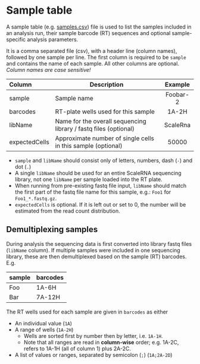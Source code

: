 # Sample table

A sample table (e.g. [samples.csv](examples/samples.csv)) file is used to list the samples included in an analysis run, their sample barcode (RT) sequences and optional sample-specific analysis parameters.

It is a comma separated file (csv), with a header line (column names), followed by one sample per line. 
The first column is required to be `sample` and contains the name of each sample. All other columns are optional. _Column names are case sensitive!_

 Column | Description | Example
:---- | ---- | :----:
sample | Sample name | Foobar-2
barcodes | RT-plate wells used for this sample | 1A-2H
libName | Name for the overall sequencing library / fastq files (optional)| ScaleRna
expectedCells | Approximate number of single cells in this sample (optional) | 50000

* `sample` and `libName` should consist only of letters, numbers, dash (`-`) and dot (`.`)
* A single `libName` should be used for an entire ScaleRNA sequencing library, not one `libName` per sample loaded into the RT plate.
* When running from pre-existing fastq file input, `libName` should match the first part of the fastq file name for this sample, e.g.: `Foo1` for `Foo1_*.fastq.gz`.
* `expectedCells` is optional. If it is left out or set to 0, the number will be estimated from the read count distribution.

## Demultiplexing samples
During analysis the sequencing data is first converted into library fastq files (`libName` column). If multiple samples were included in one sequencing library, these are then demultiplexed based on the sample (RT) barcodes. E.g.

sample | barcodes
-- | --
Foo | 1A-6H
Bar | 7A-12H

The RT wells used for each sample are given in `barcodes` as either
* An individual value (`1A`)
* A range of wells (`1A-2H`)
    * Wells are sorted first by number then by letter, i.e. `1A-1H`.
    * Note that all ranges are read in **column-wise** order; e.g. 1A-2C, refers to 1A-1H (all of column 1) plus 2A-2C.
* A list of values or ranges, separated by semicolon (`;`) (`1A;2A-2D`)
